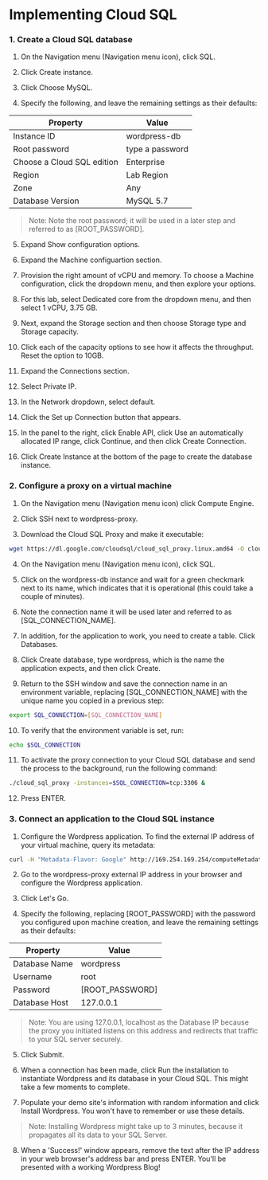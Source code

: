 # Implementing Cloud SQL

### 1. Create a Cloud SQL database

1. On the Navigation menu (Navigation menu icon), click SQL.

2. Click Create instance.

3. Click Choose MySQL.

4. Specify the following, and leave the remaining settings as their defaults:

| Property                   | Value           |
| -------------------------- | --------------- |
| Instance ID                | wordpress-db    |
| Root password              | type a password |
| Choose a Cloud SQL edition | Enterprise      |
| Region                     | Lab Region      |
| Zone                       | Any             |
| Database Version           | MySQL 5.7       |

> Note: Note the root password; it will be used in a later step and referred to as [ROOT_PASSWORD].

5. Expand Show configuration options.

6. Expand the Machine configuartion section.

7. Provision the right amount of vCPU and memory. To choose a Machine configuration, click the dropdown menu, and then explore your options.

8. For this lab, select Dedicated core from the dropdown menu, and then select 1 vCPU, 3.75 GB.

9. Next, expand the Storage section and then choose Storage type and Storage capacity.

10. Click each of the capacity options to see how it affects the throughput. Reset the option to 10GB.

11. Expand the Connections section.

12. Select Private IP.

13. In the Network dropdown, select default.

14. Click the Set up Connection button that appears.

15. In the panel to the right, click Enable API, click Use an automatically allocated IP range, click Continue, and then click Create Connection.

16. Click Create Instance at the bottom of the page to create the database instance.

### 2. Configure a proxy on a virtual machine

1. On the Navigation menu (Navigation menu icon) click Compute Engine.

2. Click SSH next to wordpress-proxy.

3. Download the Cloud SQL Proxy and make it executable:

```bash
wget https://dl.google.com/cloudsql/cloud_sql_proxy.linux.amd64 -O cloud_sql_proxy && chmod +x cloud_sql_proxy
```

4. On the Navigation menu (Navigation menu icon), click SQL.

5. Click on the wordpress-db instance and wait for a green checkmark next to its name, which indicates that it is operational (this could take a couple of minutes).

6. Note the connection name it will be used later and referred to as [SQL_CONNECTION_NAME].

7. In addition, for the application to work, you need to create a table. Click Databases.

8. Click Create database, type wordpress, which is the name the application expects, and then click Create.

9. Return to the SSH window and save the connection name in an environment variable, replacing [SQL_CONNECTION_NAME] with the unique name you copied in a previous step:

```bash
export SQL_CONNECTION=[SQL_CONNECTION_NAME]
```

10. To verify that the environment variable is set, run:

```bash
echo $SQL_CONNECTION
```

11. To activate the proxy connection to your Cloud SQL database and send the process to the background, run the following command:

```bash
./cloud_sql_proxy -instances=$SQL_CONNECTION=tcp:3306 &
```

12. Press ENTER.

### 3. Connect an application to the Cloud SQL instance

1. Configure the Wordpress application. To find the external IP address of your virtual machine, query its metadata:

```bash
curl -H "Metadata-Flavor: Google" http://169.254.169.254/computeMetadata/v1/instance/network-interfaces/0/access-configs/0/external-ip && echo
```

2. Go to the wordpress-proxy external IP address in your browser and configure the Wordpress application.

3. Click Let's Go.

4. Specify the following, replacing [ROOT_PASSWORD] with the password you configured upon machine creation, and leave the remaining settings as their defaults:

| Property      | Value           |
| ------------- | --------------- |
| Database Name | wordpress       |
| Username      | root            |
| Password      | [ROOT_PASSWORD] |
| Database Host | 127.0.0.1       |

> Note: You are using 127.0.0.1, localhost as the Database IP because the proxy you initiated listens on this address and redirects that traffic to your SQL server securely.

5. Click Submit.

6. When a connection has been made, click Run the installation to instantiate Wordpress and its database in your Cloud SQL. This might take a few moments to complete.

7. Populate your demo site's information with random information and click Install Wordpress. You won't have to remember or use these details.

> Note: Installing Wordpress might take up to 3 minutes, because it propagates all its data to your SQL Server.

8. When a 'Success!' window appears, remove the text after the IP address in your web browser's address bar and press ENTER.
   You'll be presented with a working Wordpress Blog!
